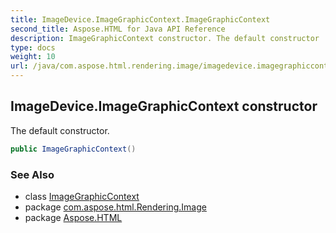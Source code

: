 ```yaml
---
title: ImageDevice.ImageGraphicContext.ImageGraphicContext
second_title: Aspose.HTML for Java API Reference
description: ImageGraphicContext constructor. The default constructor
type: docs
weight: 10
url: /java/com.aspose.html.rendering.image/imagedevice.imagegraphiccontext/imagegraphiccontext/
---
```

## ImageDevice.ImageGraphicContext constructor

The default constructor.

```java
public ImageGraphicContext()
```

### See Also

* class [ImageGraphicContext](../)
* package [com.aspose.html.Rendering.Image](../../imagedevice.imagegraphiccontext/)
* package [Aspose.HTML](../../../)
